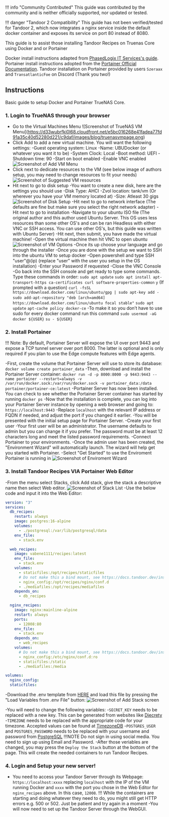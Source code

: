 !!! info "Community Contributed"
    This guide was contributed by the community and is neither officially supported, nor updated or tested.

!!! danger "Tandoor 2 Compatibility"
    This guide has not been verified/tested for Tandoor 2, which now integrates a nginx service inside the default docker container and exposes its service on port 80 instead of 8080.

This guide is to assist those installing Tandoor Recipes on Truenas Core using Docker and or Portainer

Docker install instructions adapted from [PhasedLogix IT Services's guide](https://getmethegeek.com/blog/2021-01-07-add-docker-capabilities-to-truenas-core/). Portainer install instructions adopted from the [Portainer Official Documentation](https://docs.portainer.io/start/install-ce/server/docker/linux). Tandoor installation on Portainer provided by users `Szeraax` and `TransatlanticFoe` on Discord (Thank you two!)

## **Instructions**

Basic guide to setup Docker and Portainer TrueNAS Core.

### 1. Login to TrueNAS through your browser
- Go to the Virtual Machines Menu
![Screenshot of TrueNAS VM Menu[(https://d33wubrfki0l68.cloudfront.net/e5bc016268e41fadea77fd91a35c40d52280d221/c9daf/images/blog/truenasvmpage.png)
- Click Add to add a new virtual machine. You will want the following settings:
	-Guest operating system: Linux
	-Name: UBUDocker (or whatever you want it to be)
	-System Clock: Local
	-Boot method: UEFI
	-Shutdown time: 90
	-Start on boot enabled
	-Enable VNC enabled
![Screenshot of Add VM Menu](https://d33wubrfki0l68.cloudfront.net/d366b2c17d8e8515c9b266ff5451d2b35413cca3/1e0fa/images/blog/vmsetupscreen.png)
- Click next to dedicate resources to the VM (see below image of authors setup, you may need to change resources to fit your needs)
![Screenshot of Suggested VM resources](https://d33wubrfki0l68.cloudfront.net/b96ec49a4ba0c3a5577d5f22275e31d7dbdebe52/81017/images/blog/dockerresourcesetup.png)
- Hit next to go to disk setup
	-You want to create a new disk, here are the settings you should use
	-Disk Type: AHCI
	-Zvol location: tank/vm (Or wherever you have your VM memory located at)
	-Size: Atleast 30 gigs
![Screenshot of Disk Setup](https://d33wubrfki0l68.cloudfront.net/adb782ea4ec5531710e69bfefde641927ebdce00/a8cde/images/blog/dockerdisksetup.png)
-Hit next to go to network interface (The defaults are fine but make sure you select the right network adapter)
-Hit next to go to installation
	-Navigate to your ubuntu ISO file (The original author and this author used Ubuntu Server. This OS uses less resources than some other OS's and can be ran Headless with either VNC or SSH access. You can use other OS's, but this guide was written with Ubuntu Server)
-Hit next, then submit, you have made the virtual machine!
	-Open the virtual machine then hit VNC to open ubuntu
![Screenshot of VM Options](https://d33wubrfki0l68.cloudfront.net/93d874e9630735f8a8d851a220b0411446149c6a/5deb3/images/blog/docketvmpage.png)
-Once its up choose your language and go through the installer
	-Once you are done with the setup we want to SSH into the ubuntu VM to setup docker
	-Open powershell and type SSH "user"@(ip) (replace "user" with the user you setup in the OS installation)
	-Enter your Password if requested
	-Close the VNC Console
	-Go back into the SSH console and get ready to type some commands. Type these commands in order:
	`sudo apt update`
	`sudo apt install apt-transport-https ca-certificates curl software-properties-common`
	`y` (If prompted with a question)
	`curl -fsSL https://download.docker.com/linux/ubuntu/gpg | sudo apt-key add -`
	`sudo add-apt-repository "deb [arch=amd64] https://download.docker.com/linux/ubuntu focal stable"`
	`sudo apt update`
	`apt-cache policy docker-ce`
	-To make it so you don’t have to use sudo for every docker command run this command
	`sudo usermod -aG docker ${USER}`
	`su - ${USER}`

### 2. Install Portainer
!!! Note: By default, Portainer Server will expose the UI over port 9443 and expose a TCP tunnel server over port 8000. The latter is optional and is only required if you plan to use the Edge compute features with Edge agents.

-First, create the volume that Portainer Server will use to store its database:
`docker volume create portainer_data`
-Then, download and install the Portainer Server container:
`docker run -d -p 8000:8000 -p 9443:9443 --name portainer --restart=always -v /var/run/docker.sock:/var/run/docker.sock -v portainer_data:/data portainer/portainer-ce:latest`
-Portainer Server has now been installed. You can check to see whether the Portainer Server container has started by running `docker ps`
-Now that the installation is complete, you can log into your Portainer Server instance by opening a web browser and going to:
	`https://localhost:9443`
	-Replace `localhost` with the relevant IP address or FQDN if needed, and adjust the port if you changed it earlier.
-You will be presented with the initial setup page for Portainer Server.
-Create your first user
	-Your first user will be an administrator. The username defaults to admin but you can change it if you prefer. The password must be at least 12 characters long and meet the listed password requirements.
-Connect Portainer to your environments.
	-Once the admin user has been created, the "Environment Wizard" will automatically launch. The wizard will help get you started with Portainer.
	-Select "Get Started" to use the Enviroment Portainer is running in
![Screenshot of Enviroment Wizard](https://2914113074-files.gitbook.io/~/files/v0/b/gitbook-x-prod.appspot.com/o/spaces%2FiZWHJxqQsgWYd9sI88sO%2Fuploads%2Fsig45vFliINvOKGKVStk%2F2.15-install-server-setup-wizard.png?alt=media&token=cd21d9e8-0632-40db-af9a-581365f98209)

### 3. Install Tandoor Recipes VIA Portainer Web Editor
-From the menu select Stacks, click Add stack, give the stack a descriptive name then select Web editor.
![Screenshot of Stack List](https://2914113074-files.gitbook.io/~/files/v0/b/gitbook-x-prod.appspot.com/o/spaces%2FiZWHJxqQsgWYd9sI88sO%2Fuploads%2FnBx62EIPhmUy1L0S1iKI%2F2.15-docker_add_stack_web_editor.gif?alt=media&token=c45c0151-9c15-4d79-b229-1a90a7a86b84)
-Use the below code and input it into the Web Editor:

```yaml
version: "3"
services:
  db_recipes:
    restart: always
    image: postgres:16-alpine
    volumes:
      - ./postgresql:/var/lib/postgresql/data
    env_file:
      - stack.env

  web_recipes:
    image: vabene1111/recipes:latest
    env_file:
      - stack.env
    volumes:
      - staticfiles:/opt/recipes/staticfiles
      # Do not make this a bind mount, see https://docs.tandoor.dev/install/docker/#volumes-vs-bind-mounts
      - nginx_config:/opt/recipes/nginx/conf.d 
      - ./mediafiles:/opt/recipes/mediafiles
    depends_on:
      - db_recipes

  nginx_recipes:
    image: nginx:mainline-alpine
    restart: always
    ports:
      - 12008:80
    env_file:
      - stack.env
    depends_on:
      - web_recipes
    volumes:
      # Do not make this a bind mount, see https://docs.tandoor.dev/install/docker/#volumes-vs-bind-mounts
      - nginx_config:/etc/nginx/conf.d:ro
      - staticfiles:/static
      - ./mediafiles:/media

volumes:
  nginx_config:
  staticfiles:
```

-Download the .env template from [HERE](https://raw.githubusercontent.com/vabene1111/recipes/develop/.env.template) and load this file by pressing the "Load Variables from .env File" button:
![Screenshot of Add Stack screen](https://www.portainer.io/hubfs/image-png-Feb-21-2022-06-21-15-88-PM.png)

-You will need to change the following variables:
	-`SECRET_KEY` needs to be replaced with a new key. This can be generated from websites like [Djecrety](https://djecrety.ir/)
	-`TIMEZONE` needs to be replaced with the appropriate code for your timezone. Accepted values can be found at [TimezoneDB](https://timezonedb.com/time-zones)
	-`POSTGRES_USER` and `POSTGRES_PASSWORD` needs to be replaced with your username and password from [PostgreSQL](https://www.postgresql.org/) !!!NOTE Do not sign in using social media. You need to sign up using Email and Password.
-After those veriables are changed, you may press the `Deploy the Stack` button at the bottom of the page. This will create the needed containers to run Tandoor Recipes.

### 4. Login and Setup your new server!
- You need to access your Tandoor Server through its Webpage: `https://localhost:xxxx` replacing `localhost` with the IP of the VM running Docker and `xxxx` with the port you chose in the Web Editor for `nginx_recipes` above. In this case, `12008`. 
!!! While the containers are starting and doing whatever they need to do, you might still get HTTP errors e.g. 500 or 502. Just be patient and try again in a moment
-You will now need to set up the Tandoor Server through the WebGUI.
